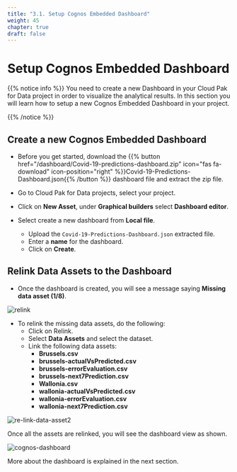 ```yaml
---
title: "3.1. Setup Cognos Embedded Dashboard"
weight: 45
chapter: true
draft: false
---
```


# Setup Cognos Embedded Dashboard

{{% notice info %}}
You need to create a new Dashboard in your Cloud Pak for Data project in order to visualize the analytical results. In this section you will learn how to setup a new Cognos Embedded Dashboard in your project.

{{% /notice %}}

## Create a new Cognos Embedded Dashboard

- Before you get started, download the {{% button href="/dashboard/Covid-19-predictions-dashboard.zip" icon="fas fa-download" icon-position="right" %}}Covid-19-Predictions-Dashboard.json{{% /button %}} dashboard file and extract the zip file.

- Go to Cloud Pak for Data projects, select your project.
- Click on **New Asset**, under **Graphical builders** select **Dashboard editor**.

- Select create a new dashboard from **Local file**.
  - Upload the `Covid-19-Predictions-Dashboard.json` extracted file.
  - Enter a **name** for the dashboard.
  - Click on **Create**.

## Relink Data Assets to the Dashboard

- Once the dashboard is created, you will see a message saying **Missing data asset (1/8)**.

![relink](/images/50_low_no_code_ml_Lab/relink.png?classes=shadow)

- To relink the missing data assets, do the following:
  - Click on Relink.
  - Select **Data Assets** and select the dataset.
  - Link the following data assets:
    - **Brussels.csv**
    - **brussels-actualVsPredicted.csv**
    - **brussels-errorEvaluation.csv**
    - **brussels-next7Prediction.csv**
    - **Wallonia.csv**
    - **wallonia-actualVsPredicted.csv**
    - **wallonia-errorEvaluation.csv**
    - **wallonia-next7Prediction.csv**

![re-link-data-asset2](/images/50_low_no_code_ml_Lab/re-link-data-asset2.gif?classes=shadow)

Once all the assets are relinked, you will see the dashboard view as shown.

![cognos-dashboard](/images/50_low_no_code_ml_Lab/cognos-dashboard1.png?classes=shadow)

More about the dashboard is explained in the next section.
